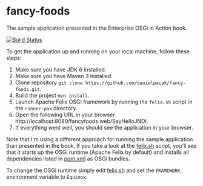 fancy-foods
===========

The sample application presented in the Enterprise OSGi in Action book.

[![Build Status](https://buildhive.cloudbees.com/job/danielpacak/job/fancy-foods/badge/icon)](https://buildhive.cloudbees.com/job/danielpacak/job/fancy-foods/)

To get the application up and running on your local machine, follow these steps:

1. Make sure you have JDK 6 installed.
2. Make sure you have Maven 3 installed.
3. Clone repository `git clone https://github.com/danielpacak/fancy-foods.git`.
4. Build the project `mvn install`.
5. Launch Apache Felix OSGi framework by running the `felix.sh` script in the `runner-pax` directory.
6. Open the following URL in your browser http://localhost:8080/fancyfoods.web/SayHelloJNDI.
7. If everything went well, you should see the application in your browser.

Note that I'm using a different approach for running the sample application than presented in the book.
If you take a look at the [felix.sh](https://raw.github.com/danielpacak/fancy-foods/master/runner.pax/felix.sh)
script, you'll see that it starts up the OSGi runtime (Apache Felix by default) and installs all
dependencies listed in [pom.xml](https://raw.github.com/danielpacak/fancy-foods/master/runner.pax/pom.xml)
as OSGi bundles.

To change the OSGi runtime simply edit [felix.sh](https://raw.github.com/danielpacak/fancy-foods/master/runner.pax/felix.sh)
and set the `FRAMEWORK` environment variable to `Equinox`.
